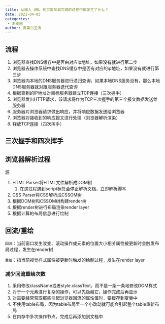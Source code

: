 ```yaml
---
title: 从输入 URL 到页面加载完成的过程中都发生了什么？
date: 2021-04-03
categories:
 - 浏览器
author: 青菜白玉汤
---
```


## 流程
1. 浏览器查找DNS缓存中是否由对应ip地址，如果没有就进行第二步
2. 浏览器去操作系统中查找DNS缓存中是否有对应的ip地址，如果没有就进行第三步
3. 浏览器向本地的DNS服务器进行递归查询，如果本地DNS服务没有，那么本地DNS服务器就对跟服务器迭代查询
4. 根据查到的IP地址对目标服务器建立TCP连接（三次握手）
5. 浏览器发出HTTP请求，该请求将作为TCP三次握手的第三个报文数据发送给服务器
6. 服务器对浏览器请求做出响应，并将响应数据发送给浏览器
7. 浏览器对接收到的响应报文进行处理（浏览器解析渲染）
8. 释放TCP连接（四次挥手）


## 三次握手和四次挥手

## 浏览器解析过程
[源](https://github.com/okaychen/FE-Interview-Brochure/blob/master/html-and-css.md#htmlcss)

1. HTML Parser将HTML文件解析成DOM树
   1. 在这过程遇到script标签会停止解析文档，立即解析脚本
2. CSS Parser将CSS解析成CSSOM树
3. 根据DOM树和CSSOM树构建render树
4. 根据render树进行布局渲染render layer
5. 根据计算的布局信息进行绘制

## 回流/重绘
`回流`：当前窗口发生改变、滚动操作或元素的位置大小相关属性被更新时会触发布局过程，发生在render树

`重绘`：指当前视觉样式属性被更新时触发的绘制过程，发生在render layer

### 减少回流重绘次数
1. 采用修改className或者style.classText，而不是一条一条地修改DOM样式
2. 对于一个元素进行复杂的操作，可以先隐藏它，操作完成后再显示
3. 对需要经常获取那些引起浏览器回流的属性值时，要缓存到变量中
4. 不使用table布局，因为table布局里一个小改动就可能会引起整个table重新布局
5. 在内存中多次操作节点，完成后再添加到文档中